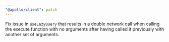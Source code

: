 ```yaml
---
"@apollo/client": patch
---
```


Fix issue in `useLazyQuery` that results in a double network call when calling the execute function with no arguments after having called it previously with another set of arguments.
